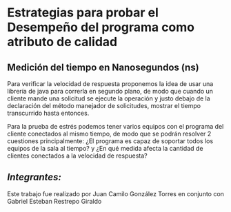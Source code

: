 # Estrategias para probar el Desempeño del programa como atributo de calidad
## Medición del tiempo en Nanosegundos (ns)
Para verificar la velocidad de respuesta proponemos la idea de usar una librería de java para correrla en segundo plano, de modo que cuando un cliente mande una solicitud se ejecute la operación y justo debajo de la declaración del método manejador de solicitudes, mostrar el tiempo transcurrido hasta entonces. 

Para la prueba de estrés podemos tener varios equipos con el programa del cliente conectados al mismo tiempo, de modo que se podrán resolver 2 cuestiones principalmente: ¿El programa es capaz de soportar todos los equipos de la sala al tiempo? y ¿En qué medida afecta la cantidad de clientes conectados a la velocidad de respuesta?


## _Integrantes:_
Este trabajo fue realizado por Juan Camilo González Torres en conjunto con Gabriel Esteban Restrepo Giraldo